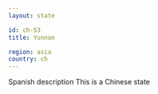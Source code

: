 ```yaml
---
layout: state

id: ch-53
title: Yunnan

region: asia
country: ch
---
```

Spanish description
This is a Chinese state